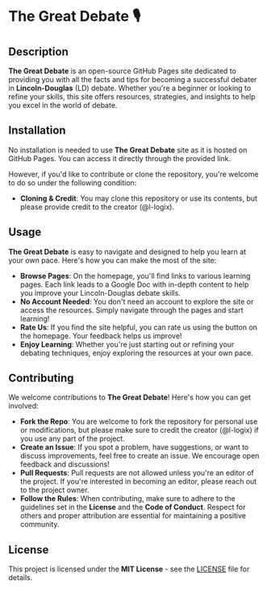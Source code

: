 # The Great Debate 🎙️

## Description

**The Great Debate** is an open-source GitHub Pages site dedicated to providing you with all the facts and tips for becoming a successful debater in **Lincoln-Douglas** (LD) debate. Whether you're a beginner or looking to refine your skills, this site offers resources, strategies, and insights to help you excel in the world of debate.

## Installation

No installation is needed to use **The Great Debate** site as it is hosted on GitHub Pages. You can access it directly through the provided link.

However, if you'd like to contribute or clone the repository, you're welcome to do so under the following condition:

- **Cloning & Credit**: You may clone this repository or use its contents, but please provide credit to the creator (@l-logix).

## Usage

**The Great Debate** is easy to navigate and designed to help you learn at your own pace. Here's how you can make the most of the site:

- **Browse Pages**: On the homepage, you'll find links to various learning pages. Each link leads to a Google Doc with in-depth content to help you improve your Lincoln-Douglas debate skills.
- **No Account Needed**: You don't need an account to explore the site or access the resources. Simply navigate through the pages and start learning!
- **Rate Us**: If you find the site helpful, you can rate us using the button on the homepage. Your feedback helps us improve!
- **Enjoy Learning**: Whether you're just starting out or refining your debating techniques, enjoy exploring the resources at your own pace.

## Contributing

We welcome contributions to **The Great Debate**! Here's how you can get involved:

- **Fork the Repo**: You are welcome to fork the repository for personal use or modifications, but please make sure to credit the creator (@l-logix) if you use any part of the project.
- **Create an Issue**: If you spot a problem, have suggestions, or want to discuss improvements, feel free to create an issue. We encourage open feedback and discussions!
- **Pull Requests**: Pull requests are not allowed unless you're an editor of the project. If you're interested in becoming an editor, please reach out to the project owner.
- **Follow the Rules**: When contributing, make sure to adhere to the guidelines set in the **License** and the **Code of Conduct**. Respect for others and proper attribution are essential for maintaining a positive community.

## License

This project is licensed under the **MIT License** - see the [LICENSE](LICENSE) file for details.
